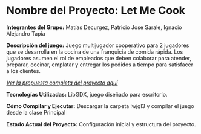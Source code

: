 # Nombre del Proyecto: Let Me Cook

__Integrantes del Grupo:__ Matías Decurgez, Patricio Jose Sarale, Ignacio Alejandro Tapia 

__Descripción del juego:__ Juego multijugador cooperativo para 2 jugadores que se desarrolla en la cocina de una franquicia de comida rápida. Los jugadores asumen el rol de empleados que deben colaborar para atender, preparar, cocinar, emplatar y entregar los pedidos a tiempo para satisfacer a los clientes. 

*[Ver la propuesta completa del proyecto aquí](https://github.com/MatiDec/proyecto-final-tp-let-me-cook-libgdx/wiki/Propuesta-del-Proyecto-%E2%80%90-Let-Me-Cook)*

__Tecnologías Utilizadas:__ LibGDX, juego diseñado para escritorio.

__Cómo Compilar y Ejecutar:__ Descargar la carpeta lwjgl3 y compilar el juego desde la clase Principal

__Estado Actual del Proyecto:__ Configuración inicial y estructura del proyecto. 

